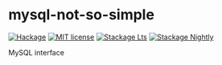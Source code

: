 # mysql-not-so-simple

[![Hackage](https://img.shields.io/hackage/v/mysql-not-so-simple.svg)](https://hackage.haskell.org/package/mysql-not-so-simple)
[![MIT license](https://img.shields.io/badge/license-MIT-blue.svg)](LICENSE)
[![Stackage Lts](http://stackage.org/package/mysql-not-so-simple/badge/lts)](http://stackage.org/lts/package/mysql-not-so-simple)
[![Stackage Nightly](http://stackage.org/package/mysql-not-so-simple/badge/nightly)](http://stackage.org/nightly/package/mysql-not-so-simple)

MySQL interface